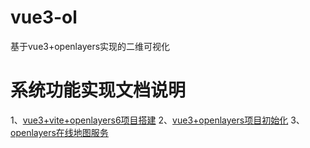 # vue3-ol
基于vue3+openlayers实现的二维可视化

# 系统功能实现文档说明  
1、[vue3+vite+openlayers6项目搭建](https://juejin.cn/post/7548368522423271458) 
2、[vue3+openlayers项目初始化](https://juejin.cn/post/7548350039128719395)
3、[openlayers在线地图服务](https://juejin.cn/post/7548504173143687168)